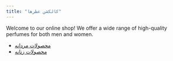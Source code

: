 ```yaml
---
title: "کالکشن عطرها"
---
```



Welcome to our online shop! We offer a wide range of high-quality perfumes for both men and women.

- [محصولات مردانه](/products/men/)
- [محصولات زنانه](/products/women/)
